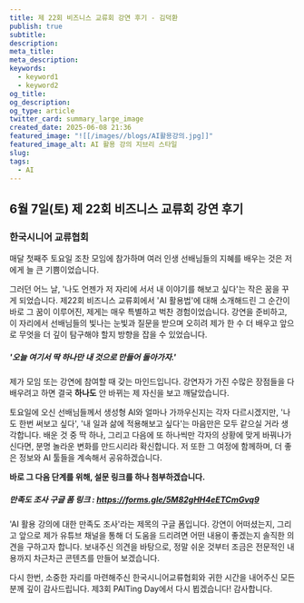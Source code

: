 ```yaml
---
title: 제 22회 비즈니스 교류회 강연 후기 - 김덕환
publish: true
subtitle: 
description: 
meta_title: 
meta_description: 
keywords:
  - keyword1
  - keyword2
og_title: 
og_description: 
og_type: article
twitter_card: summary_large_image
created_date: 2025-06-08 21:36
featured_image: "![[/images//blogs/AI활용강의.jpg]]"
featured_image_alt: AI 활용 강의 지브리 스타일
slug: 
tags:
  - AI
---
```


## 6월 7일(토) 제 22회 비즈니스 교류회 강연 후기
### 한국시니어 교류협회
매달 첫째주 토요일 조찬 모임에 참가하며 여러 인생 선배님들의 지혜를 배우는 것은 저에게 늘 큰 기쁨이었습니다.

그러던 어느 날, '나도 언젠가 저 자리에 서서 내 이야기를 해보고 싶다'는 작은 꿈을 꾸게 되었습니다. 제22회 비즈니스 교류회에서 'AI 활용법'에 대해 소개해드린 그 순간이 바로 그 꿈이 이루어진, 제게는 매우 특별하고 벅찬 경험이었습니다. 강연을 준비하고, 이 자리에서 선배님들의 빛나는 눈빛과 질문을 받으며 오히려 제가 한 수 더 배우고 앞으로 무엇을 더 깊이 탐구해야 할지 방향을 잡을 수 있었습니다.

#####  **'오늘 여기서 딱 하나만 내 것으로 만들어 돌아가자.'**

제가 모임 또는 강연에 참여할 때 갖는 마인드입니다. 강연자가 가진 수많은 장점들을 다 배우려고 하면 결국 **하나도** 안 바뀌는 제 자신을 보고 깨달았습니다.

토요일에 오신 선배님들께서 생성형 AI와 얼마나 가까우신지는 각자 다르시겠지만, '나도 한번 써보고 싶다', '내 일과 삶에 적용해보고 싶다'는 마음만은 모두 같으실 거라 생각합니다. 배운 것 중 딱 하나, 그리고 다음에 또 하나씩만 각자의 상황에 맞게 바꿔나가신다면, 분명 놀라운 변화를 만드시리라 확신합니다. 저 또한 그 여정에 함께하며, 더 좋은 정보와 AI 툴들을 계속해서 공유하겠습니다.

**바로 그 다음 단계를 위해, 설문 링크를 하나 첨부하겠습니다.**
##### 만족도 조사 구글 폼 링크 : https://forms.gle/5M82gHH4eETCmGvq9

'AI 활용 강의에 대한 만족도 조사'라는 제목의 구글 폼입니다. 강연이 어떠셨는지, 그리고 앞으로 제가 유튜브 채널을 통해 더 도움을 드리려면 어떤 내용이 좋겠는지 솔직한 의견을 구하고자 합니다. 보내주신 의견을 바탕으로, 정말 쉬운 것부터 조금은 전문적인 내용까지 차근차근 콘텐츠를 만들어 보겠습니다.

다시 한번, 소중한 자리를 마련해주신 한국시니어교류협회와 귀한 시간을 내어주신 모든 분께 깊이 감사드립니다. 제3회 PAITing Day에서 다시 뵙겠습니다! 감사합니다.

